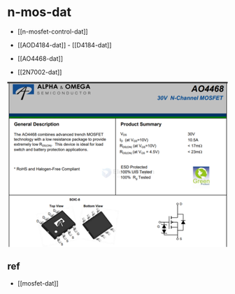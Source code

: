 
# n-mos-dat

- [[n-mosfet-control-dat]]

- [[AOD4184-dat]] - [[D4184-dat]]



- [[AO4468-dat]]

- [[2N7002-dat]]

![](2025-08-24-19-03-40.png)





## ref 

- [[mosfet-dat]]